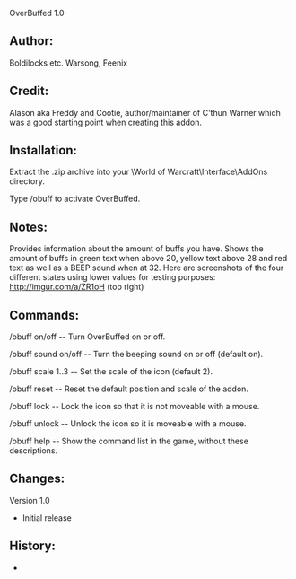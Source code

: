 OverBuffed 1.0

Author:
-----------------
Boldilocks etc.
Warsong, Feenix

Credit:
-----------------
Alason aka Freddy and Cootie, author/maintainer of C'thun Warner
which was a good starting point when creating this addon.


Installation:
-----------------
Extract the .zip archive into your \World of Warcraft\Interface\AddOns directory.

Type /obuff to activate OverBuffed.


Notes:
-----------------
Provides information about the amount of buffs you have.
Shows the amount of buffs in green text when above 20, yellow text above 28
and red text as well as a BEEP sound when at 32.
Here are screenshots of the four different states using lower values for 
testing purposes: http://imgur.com/a/ZR1oH (top right)


Commands:
-----------------
/obuff on/off
-- Turn OverBuffed on or off.

/obuff sound on/off
-- Turn the beeping sound on or off (default on).

/obuff scale 1..3
-- Set the scale of the icon (default 2).

/obuff reset
-- Reset the default position and scale of the addon.

/obuff lock
-- Lock the icon so that it is not moveable with a mouse.

/obuff unlock
-- Unlock the icon so it is moveable with a mouse.

/obuff help
-- Show the command list in the game, without these descriptions.


Changes:
-----------------

Version 1.0
- Initial release


History:
-----------------

-